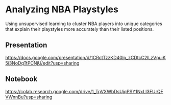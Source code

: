 # Analyzing NBA Playstyles
Using unsupervised learning to cluster NBA players into unique categories that explain their playstyles more accurately than their listed positions.

## Presentation
https://docs.google.com/presentation/d/1CRctTzzKD40lp_zCDtcC2lLzVpuiK5i3NoDqTtPCNjU/edit?usp=sharing

## Notebook
https://colab.research.google.com/drive/1_TpVXWbDsUjqPSY1NxLI3FUrQFVWnnBu?usp=sharing
